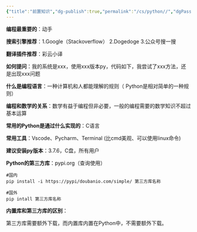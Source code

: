```yaml
---
{"title":"前置知识","dg-publish":true,"permalink":"/cs/python//","dgPassFrontmatter":true}
---
```


**编程最重要的**：动手

**搜索引擎推荐**：1.Google（Stackoverflow） 2.Dogedoge  3.公众号搜一搜

**翻译插件推荐**：彩云小译

**如何提问**：我的系统是xxx，使用xxx版本py，代码如下，我尝试了xxx方法，还是出现xxx问题

**什么是编程语言**：一种计算机和人都能理解的规则（ Python是相对简单的一种规则）

**编程和数学的关系**：数学有益于编程但非必要，一般的编程需要的数学知识不超过基本运算

**常用的Python是通过什么实现的**：C语言

**常用工具**：Vscode、Pycharm、Terminal (比cmd美观、可以使用linux命令)

**建议安装py版本**：3.7.6，C盘，所有用户

**Python的第三方库**：pypi.org（查询使用）

```shell
#国内  
pip install -i https://pypi/doubanio.com/simple/ 第三方库名称  
​  
#国外  
pip intall 第三方库名称
```

**内置库和第三方库的区别**：

第三方库需要额外下载，而内置库内置在Python中，不需要额外下载。
